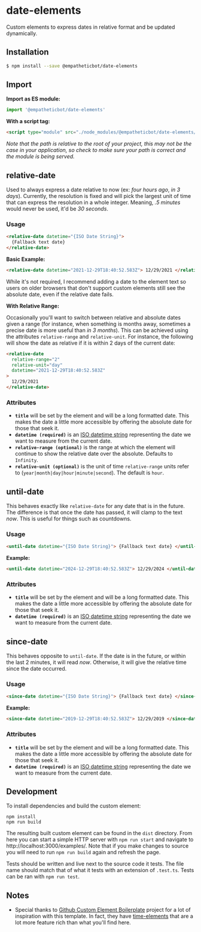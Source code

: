 # date-elements

Custom elements to express dates in relative format and be updated dynamically.

## Installation

```bash
$ npm install --save @empatheticbot/date-elements
```

## Import

**Import as ES module:**

```javascript
import '@empatheticbot/date-elements'
```

**With a script tag:**

```html
<script type="module" src="./node_modules/@empatheticbot/date-elements/dist/index.js">
```

_Note that the path is relative to the root of your project, this may not be the case in your application, so check to make sure your path is correct and the module is being served._

## relative-date

Used to always express a date relative to now (ex: _four hours ago_, _in 3 days_). Currently, the resolution is fixed and will pick the largest unit of time that can express the resolution in a whole integer. Meaning, _.5 minutes_ would never be used, it'd be _30 seconds_.

### Usage

```html
<relative-date datetime="{ISO Date String}">
  {Fallback text date}
</relative-date>
```

**Basic Example:**

```html
<relative-date datetime="2021-12-29T18:40:52.583Z"> 12/29/2021 </relative-date>
```

While it's not required, I recommend adding a date to the element text so users on older browsers that don't support custom elements still see the absolute date, even if the relative date fails.

**With Relative Range:**

Occasionally you'll want to switch between relative and absolute dates given a range (for instance, when something is months away, sometimes a precise date is more useful than _in 3 months_). This can be achieved using the attributes `relative-range` and `relative-unit`. For instance, the following will show the date as relative if it is within 2 days of the current date:

```html
<relative-date
  relative-range="2"
  relative-unit="day"
  datetime="2021-12-29T18:40:52.583Z"
>
  12/29/2021
</relative-date>
```

### Attributes

- **`title`** will be set by the element and will be a long formatted date. This makes the date a little more accessible by offering the absolute date for those that seek it.
- **`datetime (required)`** is an [ISO datetime string](https://developer.mozilla.org/en-US/docs/Web/JavaScript/Reference/Global_Objects/Date/toISOString) representing the date we want to measure from the current date.
- **`relative-range (optional)`** is the range at which the element will continue to show the relative date over the absolute. Defaults to `Infinity`.
- **`relative-unit (optional)`** is the unit of time `relative-range` units refer to (`year|month|day|hour|minute|second`). The default is `hour`.

## until-date

This behaves exactly like `relative-date` for any date that is in the future. The difference is that once the date has passed, it will clamp to the text _now_. This is useful for things such as countdowns.

### Usage

```html
<until-date datetime="{ISO Date String}"> {Fallback text date} </until-date>
```

**Example:**

```html
<until-date datetime="2024-12-29T18:40:52.583Z"> 12/29/2024 </until-date>
```

### Attributes

- **`title`** will be set by the element and will be a long formatted date. This makes the date a little more accessible by offering the absolute date for those that seek it.
- **`datetime (required)`** is an [ISO datetime string](https://developer.mozilla.org/en-US/docs/Web/JavaScript/Reference/Global_Objects/Date/toISOString) representing the date we want to measure from the current date.

## since-date

This behaves opposite to `until-date`. If the date is in the future, or within the last 2 minutes, it will read _now_. Otherwise, it will give the relative time since the date occurred.

### Usage

```html
<since-date datetime="{ISO Date String}"> {Fallback text date} </since-date>
```

**Example:**

```html
<since-date datetime="2019-12-29T18:40:52.583Z"> 12/29/2019 </since-date>
```

### Attributes

- **`title`** will be set by the element and will be a long formatted date. This makes the date a little more accessible by offering the absolute date for those that seek it.
- **`datetime (required)`** is an [ISO datetime string](https://developer.mozilla.org/en-US/docs/Web/JavaScript/Reference/Global_Objects/Date/toISOString) representing the date we want to measure from the current date.

## Development

To install dependencies and build the custom element:

```
npm install
npm run build
```

The resulting built custom element can be found in the `dist` directory. From here you can start a simple HTTP server with `npm run start` and navigate to http://localhost:3000/examples/. Note that if you make changes to source you will need to run `npm run build` again and refresh the page.

Tests should be written and live next to the source code it tests. The file name should match that of what it tests with an extension of `.test.ts`. Tests can be ran with `npm run test`.

## Notes

- Special thanks to [Github Custom Element Boilerplate](https://github.com/github/custom-element-boilerplate) project for a lot of inspiration with this template. In fact, they have [time-elements](https://github.com/github/time-elements) that are a lot more feature rich than what you'll find here.
